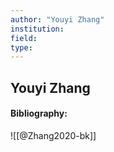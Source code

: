 ```yaml
---
author: "Youyi Zhang"
institution:
field:
type:
---
```


## Youyi Zhang
#### Bibliography:

![[@Zhang2020-bk]]